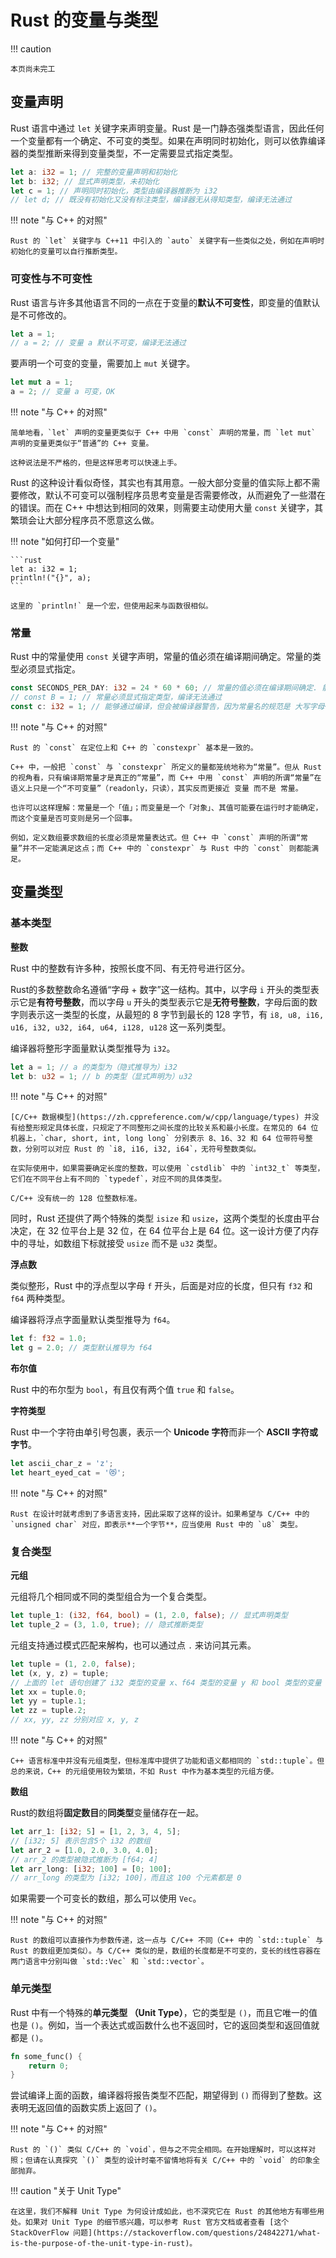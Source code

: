 # Rust 的变量与类型

!!! caution

    本页尚未完工

## 变量声明

Rust 语言中通过 `let` 关键字来声明变量。Rust 是一门静态强类型语言，因此任何一个变量都有一个确定、不可变的类型。如果在声明同时初始化，则可以依靠编译器的类型推断来得到变量类型，不一定需要显式指定类型。

```rust
let a: i32 = 1; // 完整的变量声明和初始化
let b: i32; // 显式声明类型，未初始化
let c = 1; // 声明同时初始化，类型由编译器推断为 i32
// let d; // 既没有初始化又没有标注类型，编译器无从得知类型，编译无法通过
```

!!! note "与 C++ 的对照"

    Rust 的 `let` 关键字与 C++11 中引入的 `auto` 关键字有一些类似之处，例如在声明时初始化的变量可以自行推断类型。

### 可变性与不可变性

Rust 语言与许多其他语言不同的一点在于变量的**默认不可变性**，即变量的值默认是不可修改的。

```rust
let a = 1;
// a = 2; // 变量 a 默认不可变，编译无法通过
```

要声明一个可变的变量，需要加上 `mut` 关键字。

```rust
let mut a = 1;
a = 2; // 变量 a 可变，OK 
```

!!! note "与 C++ 的对照"

    简单地看，`let` 声明的变量更类似于 C++ 中用 `const` 声明的常量，而 `let mut` 声明的变量更类似于“普通”的 C++ 变量。

    这种说法是不严格的，但是这样思考可以快速上手。

Rust 的这种设计看似奇怪，其实也有其用意。一般大部分变量的值实际上都不需要修改，默认不可变可以强制程序员思考变量是否需要修改，从而避免了一些潜在的错误。而在 C++ 中想达到相同的效果，则需要主动使用大量 `const` 关键字，其繁琐会让大部分程序员不愿意这么做。

!!! note "如何打印一个变量"

    ```rust
    let a: i32 = 1;
    println!("{}", a);
    ```

    这里的 `println!` 是一个宏，但使用起来与函数很相似。

### 常量

Rust 中的常量使用 `const` 关键字声明，常量的值必须在编译期间确定。常量的类型必须显式指定。

```rust
const SECONDS_PER_DAY: i32 = 24 * 60 * 60; // 常量的值必须在编译期间确定. 能够通过编译
// const B = 1; // 常量必须显式指定类型，编译无法通过
const c: i32 = 1; // 能够通过编译，但会被编译器警告，因为常量名的规范是 大写字母+下划线
```

!!! note "与 C++ 的对照"

    Rust 的 `const` 在定位上和 C++ 的 `constexpr` 基本是一致的。

    C++ 中，一般把 `const` 与 `constexpr` 所定义的量都笼统地称为“常量”。但从 Rust 的视角看，只有编译期常量才是真正的“常量”，而 C++ 中用 `const` 声明的所谓“常量”在语义上只是一个“不可变量”（readonly，只读），其实反而更接近 变量 而不是 常量。

    也许可以这样理解：常量是一个「值」；而变量是一个「对象」、其值可能要在运行时才能确定，而这个变量是否可变则是另一个回事。

    例如，定义数组要求数组的长度必须是常量表达式。但 C++ 中 `const` 声明的所谓“常量”并不一定能满足这点；而 C++ 中的 `constexpr` 与 Rust 中的 `const` 则都能满足。

## 变量类型

### 基本类型

**整数**

Rust 中的整数有许多种，按照长度不同、有无符号进行区分。

Rust的多数整数命名遵循“字母 + 数字”这一结构。其中，以字母 `i` 开头的类型表示它是**有符号整数**，而以字母 `u` 开头的类型表示它是**无符号整数**，字母后面的数字则表示这一类型的长度，从最短的 8 字节到最长的 128 字节，有 `i8, u8, i16, u16, i32, u32, i64, u64, i128, u128` 这一系列类型。

编译器将整形字面量默认类型推导为 `i32`。

```rust
let a = 1; // a 的类型为（隐式推导为）i32
let b: u32 = 1; // b 的类型（显式声明为）u32
```

!!! note "与 C++ 的对照"

    [C/C++ 数据模型](https://zh.cppreference.com/w/cpp/language/types) 并没有给整形规定具体长度，只规定了不同整形之间长度的比较关系和最小长度。在常见的 64 位机器上，`char, short, int, long long` 分别表示 8、16、32 和 64 位带符号整数，分别可以对应 Rust 的 `i8, i16, i32, i64`，无符号整数类似。

    在实际使用中，如果需要确定长度的整数，可以使用 `cstdlib` 中的 `int32_t` 等类型，它们在不同平台上有不同的 `typedef`，对应不同的具体类型。

    C/C++ 没有统一的 128 位整数标准。

同时，Rust 还提供了两个特殊的类型 `isize` 和 `usize`，这两个类型的长度由平台决定，在 32 位平台上是 32 位，在 64 位平台上是 64 位。这一设计方便了内存中的寻址，如数组下标就接受 `usize` 而不是 `u32` 类型。

**浮点数**

类似整形，Rust 中的浮点型以字母 `f` 开头，后面是对应的长度，但只有 `f32` 和 `f64` 两种类型。

编译器将浮点字面量默认类型推导为 `f64`。

```rust
let f: f32 = 1.0;
let g = 2.0; // 类型默认推导为 f64
```

**布尔值**

Rust 中的布尔型为 `bool`，有且仅有两个值 `true` 和 `false`。

**字符类型**

Rust 中一个字符由单引号包裹，表示一个 **Unicode 字符**而非一个 **ASCII 字符或字节**。

```rust
let ascii_char_z = 'z';
let heart_eyed_cat = '😻';
```

!!! note "与 C++ 的对照"

    Rust 在设计时就考虑到了多语言支持，因此采取了这样的设计。如果希望与 C/C++ 中的 `unsigned char` 对应，即表示**一个字节**，应当使用 Rust 中的 `u8` 类型。

### 复合类型

**元组**

元组将几个相同或不同的类型组合为一个复合类型。

```rust
let tuple_1: (i32, f64, bool) = (1, 2.0, false); // 显式声明类型
let tuple_2 = (3, 1.0, true); // 隐式推断类型
```

元组支持通过模式匹配来解构，也可以通过点 `.` 来访问其元素。

```rust
let tuple = (1, 2.0, false);
let (x, y, z) = tuple;
// 上面的 let 语句创建了 i32 类型的变量 x、f64 类型的变量 y 和 bool 类型的变量 z
let xx = tuple.0;
let yy = tuple.1;
let zz = tuple.2;
// xx, yy, zz 分别对应 x, y, z
```

!!! note "与 C++ 的对照"

    C++ 语言标准中并没有元组类型，但标准库中提供了功能和语义都相同的 `std::tuple`。但总的来说，C++ 的元组使用较为繁琐，不如 Rust 中作为基本类型的元组方便。

**数组**

Rust的数组将**固定数目**的**同类型**变量储存在一起。

```rust
let arr_1: [i32; 5] = [1, 2, 3, 4, 5];
// [i32; 5] 表示包含5个 i32 的数组
let arr_2 = [1.0, 2.0, 3.0, 4.0];
// arr_2 的类型被隐式推断为 [f64; 4]
let arr_long: [i32; 100] = [0; 100];
// arr_long 的类型为 [i32; 100]，而且这 100 个元素都是 0
```

如果需要一个可变长的数组，那么可以使用 `Vec`。

!!! note "与 C++ 的对照"

    Rust 的数组可以直接作为参数传递，这一点与 C/C++ 不同（C++ 中的 `std::tuple` 与 Rust 的数组更加类似）。与 C/C++ 类似的是，数组的长度都是不可变的，变长的线性容器在两门语言中分别叫做 `std::Vec` 和 `std::vector`。 

### 单元类型

Rust 中有一个特殊的**单元类型 （Unit Type）**，它的类型是 `()`，而且它唯一的值也是 `()`。例如，当一个表达式或函数什么也不返回时，它的返回类型和返回值就都是 `()`。

```rust
fn some_func() {
    return 0;
}
```

尝试编译上面的函数，编译器将报告类型不匹配，期望得到 `()` 而得到了整数。这表明无返回值的函数实质上返回了 `()`。

!!! note "与 C++ 的对照"

    Rust 的 `()` 类似 C/C++ 的 `void`，但与之不完全相同。在开始理解时，可以这样对照；但请在认真探究 `()` 类型的设计时毫不留情地将有关 C/C++ 中的 `void` 的印象全部抛弃。

!!! caution "关于 Unit Type"

    在这里，我们不解释 Unit Type 为何设计成如此，也不深究它在 Rust 的其他地方有哪些用处。如果对 Unit Type 的细节感兴趣，可以参考 Rust 官方文档或者查看 [这个 StackOverFlow 问题](https://stackoverflow.com/questions/24842271/what-is-the-purpose-of-the-unit-type-in-rust)。